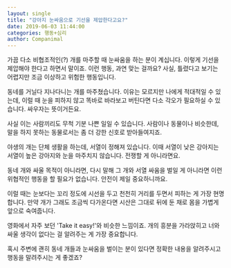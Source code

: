 ```yaml
---
layout: single
title: "강아지 눈싸움으로 기선을 제압한다고요?"
date: 2019-06-03 11:44:00
categories: 행동+심리
author: Companimal
---
```


가끔 다소 비협조적인(?) 개를 마주할 때 눈싸움을 하는 분이 계십니다. 이렇게 기선을 제압해야 한다고 하면서 말이죠. 이런 행동, 과연 맞는 걸까요? 사실, 틀렸다고 보기는 어렵지만 조금 이상하고 위험한 행동입니다.

동네를 거닐다 지나다니는 개를 마주쳤습니다. 이유는 모르지만 나에게 적대적일 수 있는데, 이럴 때 눈을 피하지 않고 똑바로 바라보고 버틴다면 다소 각오가 필요하실 수 있습니다. 싸우자는 뜻이거든요.

사실 이는 사람끼리도 무척 기분 나쁜 일일 수 있습니다. 사람이나 동물이나 비슷한데, 말을 하지 못하는 동물로서는 좀 더 강한 신호로 받아들여지죠.

야생의 개는 단체 생활을 하는데, 서열이 정해져 있습니다. 이때 서열이 낮은 강아지는 서열이 높은 강아지와 눈을 마주치지 않습니다. 전쟁할 게 아니라면요.

동네 개와 싸울 목적이 아니라면, 다시 말해 그 개와 서열 싸움을 벌일 게 아니라면 이런 위협적인 행동을 할 필요가 없습니다. 안전이 제일 중요하니까요.

이럴 때는 눈보다는 꼬리 정도에 시선을 두고 천천히 거리를 두면서 피하는 게 가장 현명합니다. 만약 개가 그래도 조금씩 다가온다면 시산은 그대로 뒤에 둔 채로 몸을 가볍게 앞으로 숙여줍니다.

영화에서 자주 보던 'Take it easy!'와 비슷한 느낌이죠. 개의 흥분을 가라앉히고 너와 싸울 생각이 없다는 걸 알려주는 게 가장 중요합니다.

혹시 주변에 괜히 동네 개들과 눈싸움을 벌이는 분이 있다면 정확한 내용을 알려주시고 행동을 말려주시는 게 좋겠죠?

